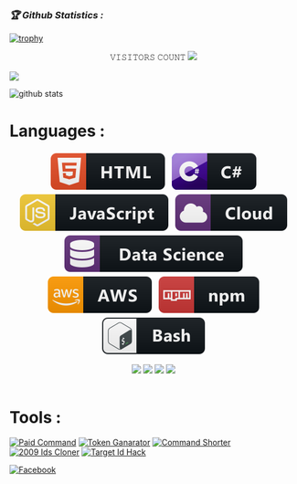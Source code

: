 <h3><b><i>🏆 Github Statistics :</i></b></h3>
<a href="https://github.com/Mr-Beta-Version"><img title="trophy" src="https://github-profile-trophy.vercel.app/?username=Mr-Beta-Version&theme=monokai"></a>
</p>  
<p align="center"> 
 𝚅𝙸𝚂𝙸𝚃𝙾𝚁𝚂 𝙲𝙾𝚄𝙽𝚃
 <img src="https://profile-counter.glitch.me/Mr-Beta-Version/count.svg" />
</p>
<img align="center" src="https://github-readme-stats.anuraghazra1.vercel.app/api/top-langs/?username=Mr-Beta-Version&layout=compact&theme=chartreuse-dark" />
<p align="center"> 

![github stats](https://github-readme-stats.vercel.app/api?username=Mr-Beta-Version&show_icons=true&include_all_commits=true&theme=chartreuse-dark&cache_seconds=3200)

# Languages :
</p>
<p align="center">
<img src="https://raw.githubusercontent.com/8bithemant/8bithemant/master/svg/dev/languages/html.svg" alt="Twitter" style="vertical-align:top; margin:4px"> <img src="https://raw.githubusercontent.com/8bithemant/8bithemant/master/svg/dev/languages/csharp.svg"alt="Twitter" style="vertical-align:top; margin:4px"> <img src="https://raw.githubusercontent.com/8bithemant/8bithemant/master/svg/dev/languages/js.svg" alt="Twitter" style="vertical-align:top; margin:4px"> <img src="https://raw.githubusercontent.com/8bithemant/8bithemant/master/svg/dev/misc/cloud.svg" alt="Twitter" style="vertical-align:top; margin:4px"> <img src="https://raw.githubusercontent.com/8bithemant/8bithemant/master/svg/dev/misc/datascience.svg" alt="Twitter" style="vertical-align:top; margin:4px"> <img src="https://raw.githubusercontent.com/8bithemant/8bithemant/master/svg/dev/services/aws.svg" alt="Twitter" style="vertical-align:top; margin:4px"> <img src="https://raw.githubusercontent.com/8bithemant/8bithemant/master/svg/dev/services/npm.svg" alt="Twitter" style="vertical-align:top; margin:4px"> <img src="https://raw.githubusercontent.com/8bithemant/8bithemant/master/svg/dev/tools/bash.svg" alt="Twitter" style="vertical-align:top; margin:4px">
 </p>

<p align="center">
<code><a href="https://www.python.org/" target="_blank"><img height="50" src="https://www.vectorlogo.zone/logos/python/python-ar21.svg"></a></code>
<code><a href="https://www.linux.org/" target="_blank"><img height="50" src="https://www.vectorlogo.zone/logos/linux/linux-ar21.svg"></a></code>
<code><a href="https://reactjs.org/" target="_blank"><img height="50" src="https://www.vectorlogo.zone/logos/reactjs/reactjs-ar21.svg"></a></code>
<code><a href="https://www.docker.com/" target="_blank"><img height="50" src="https://www.vectorlogo.zone/logos/docker/docker-official.svg"></a></code>
<br/><br/>
</p>

# Tools :
<a href="https://github.com/Mr-Beta-Version/BetaPaid"><img title="Paid Command" src="https://github-readme-stats.vercel.app/api/pin/?username=Mr-Beta-Version&repo=BetaPaid&theme=chartreuse-dark"></a>
<a href="https://github.com/Mr-Beta-Version/Token"><img title="Token Ganarator" src="https://github-readme-stats.vercel.app/api/pin/?username=Mr-Beta-Version&repo=Token&theme=vision-friendly-dark"></a>
<a href="https://github.com/Mr-Beta-Version/Short"><img title="Command Shorter" src="https://github-readme-stats.vercel.app/api/pin/?username=Mr-Beta-Version&repo=Short&theme=dark"></a>
<a href="https://github.com/Mr-Beta-Version/B009"><img title="2009 Ids Cloner" src="https://github-readme-stats.vercel.app/api/pin/?username=Mr-Beta-Version&repo=B009&theme=vision-friendly-dark"></a>
<a href="https://github.com/Mr-Beta-Version/Master"><img title="Target Id Hack" src="https://github-readme-stats.vercel.app/api/pin/?username=Mr-Beta-Version&repo=Master&theme=tokyonight"></a>
</p>


[![Facebook](https://img.shields.io/badge/Facebook-Beta-blue?style=flat-square&logo=facebook)](https://www.facebook.com/FB.HunterBeta)</br>

